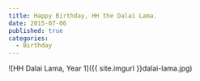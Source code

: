 ```yaml
---
title: Happy Birthday, HH the Dalai Lama.
date: 2015-07-06
published: true
categories:
  - Birthday
---
```


![HH Dalai Lama, Year 1]({{ site.imgurl }}dalai-lama.jpg)
